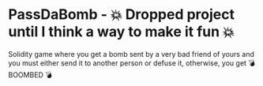 # PassDaBomb - 💥 Dropped project until I think a way to make it fun 💥

Solidity game where you get a bomb sent by a very bad friend of yours and you must either send it to another person or defuse it, otherwise, you get 💣 BOOMBED 💣
